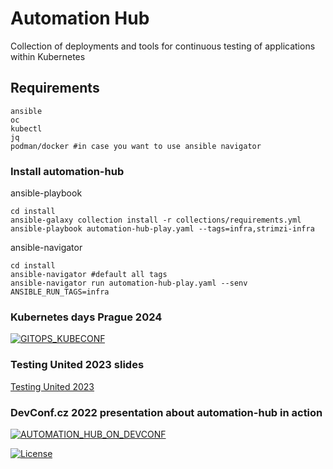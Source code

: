 # Automation Hub
Collection of deployments and tools for continuous testing of applications within Kubernetes

## Requirements
```
ansible
oc
kubectl
jq
podman/docker #in case you want to use ansible navigator
```

### Install automation-hub
ansible-playbook
```
cd install
ansible-galaxy collection install -r collections/requirements.yml
ansible-playbook automation-hub-play.yaml --tags=infra,strimzi-infra
```

ansible-navigator
```
cd install
ansible-navigator #default all tags
ansible-navigator run automation-hub-play.yaml --senv ANSIBLE_RUN_TAGS=infra
```

### Kubernetes days Prague 2024
[![GITOPS_KUBECONF](https://img.youtube.com/vi/GUXq418JeBo/0.jpg)](https://youtu.be/GUXq418JeBo?si=l1ma0AQ5tbmYMKnP)

### Testing United 2023 slides
[Testing United 2023](https://docs.google.com/presentation/d/1E2mBTQfsJybLtWnGRRpw-Xw5dohwRjXtsXgPq0_wpwk/edit?usp=sharing)

### DevConf.cz 2022 presentation about automation-hub in action
[![AUTOMATION_HUB_ON_DEVCONF](https://img.youtube.com/vi/oLAYig0zQgw/0.jpg)](https://www.youtube.com/watch?v=oLAYig0zQgw)

[![License](https://img.shields.io/badge/License-Apache%202.0-blue.svg)](https://opensource.org/licenses/Apache-2.0)
